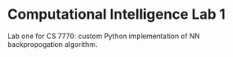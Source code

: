 # Computational Intelligence Lab 1
Lab one for CS 7770: custom Python implementation of NN backpropogation algorithm.
